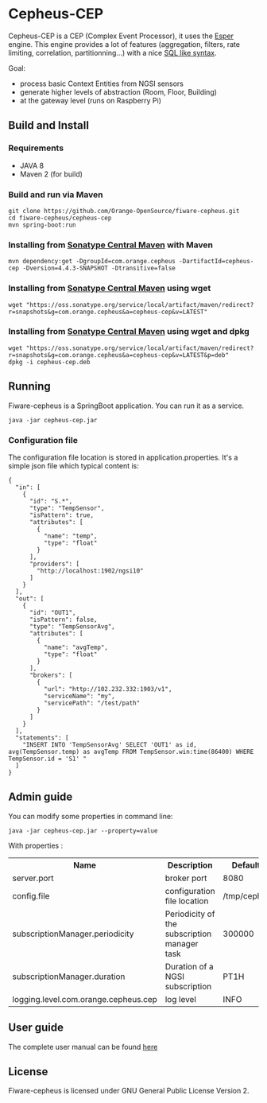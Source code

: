 # Cepheus-CEP

Cepheus-CEP is a CEP (Complex Event Processor), it uses the [Esper](http://www.espertech.com/esper/) engine.
This engine provides a lot of features (aggregation, filters, rate limiting, correlation, partitionning...) with a nice [SQL like syntax](http://www.espertech.com/esper/release-5.2.0/esper-reference/html/epl_clauses.html).

Goal:

* process basic Context Entities from NGSI sensors
* generate higher levels of abstraction (Room, Floor, Building)
* at the gateway level (runs on Raspberry Pi)

## Build and Install

### Requirements

* JAVA 8
* Maven 2 (for build)

### Build and run via Maven

    git clone https://github.com/Orange-OpenSource/fiware-cepheus.git
    cd fiware-cepheus/cepheus-cep
    mvn spring-boot:run

### Installing from [Sonatype Central Maven](http://central.sonatype.org/) with Maven

    mvn dependency:get -DgroupId=com.orange.cepheus -DartifactId=cepheus-cep -Dversion=4.4.3-SNAPSHOT -Dtransitive=false

### Installing from [Sonatype Central Maven](http://central.sonatype.org/) using wget

    wget "https://oss.sonatype.org/service/local/artifact/maven/redirect?r=snapshots&g=com.orange.cepheus&a=cepheus-cep&v=LATEST"

### Installing from [Sonatype Central Maven](http://central.sonatype.org/) using wget and dpkg

    wget "https://oss.sonatype.org/service/local/artifact/maven/redirect?r=snapshots&g=com.orange.cepheus&a=cepheus-cep&v=LATEST&p=deb"
    dpkg -i cepheus-cep.deb

## Running

Fiware-cepheus is a SpringBoot application. You can run it as a service.

    java -jar cepheus-cep.jar

### Configuration file

The configuration file location is stored in application.properties.
It's a simple json file which typical content is:

    {
	  "in": [
	    {
	      "id": "S.*",
	      "type": "TempSensor",
	      "isPattern": true,
	      "attributes": [
	        {
	          "name": "temp",
	          "type": "float"
	        }
	      ],
	      "providers": [
	        "http://localhost:1902/ngsi10"
	      ]
	    }
	  ],
	  "out": [
	    {
	      "id": "OUT1",
	      "isPattern": false,
	      "type": "TempSensorAvg",
	      "attributes": [
	        {
	          "name": "avgTemp",
	          "type": "float"
	        }
	      ],
	      "brokers": [
	        {
	          "url": "http://102.232.332:1903/v1",
	          "serviceName": "my",
	          "servicePath": "/test/path"
	        }
	      ]
	    }
	  ],
	  "statements": [
	    "INSERT INTO 'TempSensorAvg' SELECT 'OUT1' as id, avg(TempSensor.temp) as avgTemp FROM TempSensor.win:time(86400) WHERE TempSensor.id = 'S1' "
	  ]
	}

## Admin guide

You can modify some properties in command line:

 	java -jar cepheus-cep.jar --property=value

With properties :

<table>
    <tr><th>Name</th><th>Description</th><th>Default Value</th></tr>
    <tr><td>server.port</td><td>broker port</td><td>8080</td></tr>
    <tr><td>config.file</td><td>configuration file location</td><td>/tmp/cepheus.json</td></tr>
    <tr><td>subscriptionManager.periodicity</td><td>Periodicity of the subscription manager task</td><td>300000</td></tr>
    <tr><td>subscriptionManager.duration</td><td>Duration of a NGSI subscription</td><td>PT1H</td></tr>
    <tr><td>logging.level.com.orange.cepheus.cep</td><td>log level</td><td>INFO</td></tr>
</table>

## User guide

The complete user manual can be found [here](../doc/cep/README.md)

## License

Fiware-cepheus is licensed under GNU General Public License Version 2.

